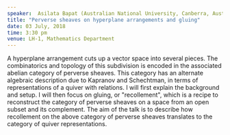 ```yaml
---
speaker:  Asilata Bapat (Australian National University, Canberra, Australia)
title: "Perverse sheaves on hyperplane arrangements and gluing"
date: 03 July, 2018
time: 3:30 pm
venue: LH-1, Mathematics Department
---
```


A hyperplane arrangement cuts up a vector space into several pieces. The combinatorics and topology of this subdivision is encoded in the associated abelian category of perverse sheaves. This category has an alternate algebraic description due to Kapranov and Schechtman, in terms of representations of a quiver with relations. I will first explain the background and setup. I will then focus on gluing, or "recollement", which is a recipe to reconstruct the category of perverse sheaves on a space from an open subset and its complement. The aim of the talk is to describe how recollement on the above category of perverse sheaves translates to the category of quiver representations.
